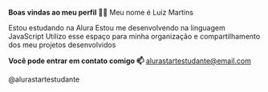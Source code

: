 **Boas vindas ao meu perfil 💙💙**
Meu nome é Luiz Martins

Estou estudando na Alura
Estou me desenvolvendo na linguagem JavaScript
Utilizo esse espaço para minha organização e compartilhamento dos meu projetos desenvolvidos

**Você pode entrar em contato comigo 📫**
alurastartestudante@email.com

@alurastartestudante

